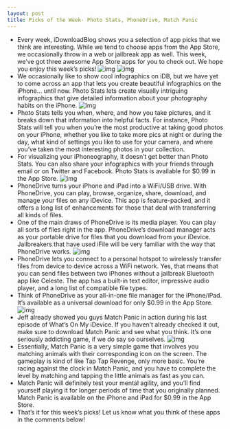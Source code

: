 ```yaml
---
layout: post
title: Picks of the Week- Photo Stats, PhoneDrive, Match Panic
---
```

* Every week, iDownloadBlog shows you a selection of app picks that we think are interesting. While we tend to choose apps from the App Store, we occasionally throw in a web or jailbreak app as well. This week, we’ve got three awesome App Store apps for you to check out. We hope you enjoy this week’s picks!
![img](http://media.idownloadblog.com/wp-content/uploads/2011/07/Picks-of-the-Week-e1310949807135.png)
![img](http://media.idownloadblog.com/wp-content/uploads/2011/09/photo-stats-1.jpeg)
* We occasionally like to show cool infographics on iDB, but we have yet to come across an app that lets you create beautiful infographics on the iPhone… until now. Photo Stats lets create visually intriguing infographics that give detailed information about your photography habits on the iPhone.
![img](http://media.idownloadblog.com/wp-content/uploads/2011/09/photo-stats-2.jpeg)
* Photo Stats tells you when, where, and how you take pictures, and it breaks down that information into helpful facts. For instance, Photo Stats will tell you when you’re the most productive at taking good photos on your iPhone, whether you like to take more pics at night or during the day, what kind of settings you like to use for your camera, and where you’ve taken the most interesting photos in your collection.
* For visualizing your iPhoneography, it doesn’t get better than Photo Stats. You can also share your infographics with your friends through email or on Twitter and Facebook. Photo Stats is available for $0.99 in the App Store.
![img](http://media.idownloadblog.com/wp-content/uploads/2011/09/phone-drive-1.jpeg)
* PhoneDrive turns your iPhone and iPad into a WiFi/USB drive. With PhoneDrive, you can play, browse, organize, share, download, and manage your files on any iDevice. This app is feature-packed, and it offers a long list of enhancements for those that deal with transferring all kinds of files.
* One of the main draws of PhoneDrive is its media player. You can play all sorts of files right in the app. PhoneDrive’s download manager acts as your portable drive for files that you download from your iDevice. Jailbreakers that have used iFile will be very familiar with the way that PhoneDrive works.
![img](http://media.idownloadblog.com/wp-content/uploads/2011/09/phone-drive-2.jpeg)
* PhoneDrive lets you connect to a personal hotspot to wirelessly transfer files from device to device across a WiFi network. Yes, that means that you can send files between two iPhones without a jailbreak Bluetooth app like Celeste. The app has a built-in text editor, impressive audio player, and a long list of compatible file types.
* Think of PhoneDrive as your all-in-one file manager for the iPhone/iPad. It’s available as a universal download for only $0.99 in the App Store.
![img](http://media.idownloadblog.com/wp-content/uploads/2011/09/match-panic-1.jpeg)
* Jeff already showed you guys Match Panic in action during his last episode of What’s On My iDevice. If you haven’t already checked it out, make sure to download Match Panic and see what you think. It’s one seriously addicting game, if we do say so ourselves.
![img](http://media.idownloadblog.com/wp-content/uploads/2011/09/match-panic-2.jpeg)
* Essentially, Match Panic is a very simple game that involves you matching animals with their corresponding icon on the screen. The gameplay is kind of like Tap Tap Revenge, only more basic. You’re racing against the clock in Match Panic, and you have to complete the level by matching and tapping the little animals as fast as you can.
* Match Panic will definitely test your mental agility, and you’ll find yourself playing it for longer periods of time that you originally planned. Match Panic is available on the iPhone and iPad for $0.99 in the App Store.
* That’s it for this week’s picks! Let us know what you think of these apps in the comments below!

